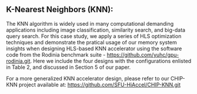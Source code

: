 ## K-Nearest Neighbors (KNN): 
   The KNN algorithm is widely used in many computational demanding applications including image classification, similarity search, and big-data query search. For this case study, we apply a series of HLS optimization techniques and demonstrate the pratical usage of our memory system insights when designing HLS-based KNN accelerator using the software code from the Rodinia benchmark suite - https://github.com/yuhc/gpu-rodinia.git. Here we include the four designs with the configurations enlisted in Table 2, and discussed in Section 5 of our paper. 
   
   For a more generalized KNN accelerator design, please refer to our CHIP-KNN project available at: https://github.com/SFU-HiAccel/CHIP-KNN.git 
